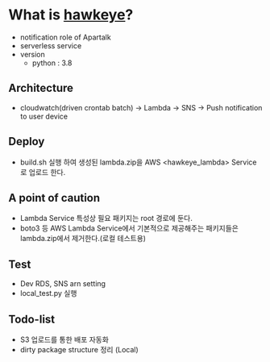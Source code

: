 # What is [hawkeye](https://bitbucket.org/apartalk/hawkeye/src)?
* notification role of Apartalk
* serverless service
* version 
    * python : 3.8
## Architecture
* cloudwatch(driven crontab batch) -> Lambda -> SNS -> Push notification to user device
## Deploy
* build.sh 실행 하여 생성된 lambda.zip을 AWS <hawkeye_lambda> Service로 업로드 한다.
## A point of caution
* Lambda Service 특성상 필요 패키지는 root 경로에 둔다.
* boto3 등 AWS Lambda Service에서 기본적으로 제공해주는 패키지들은 lambda.zip에서 제거한다.(로컬 테스트용)
## Test
* Dev RDS, SNS arn setting 
* local_test.py 실행
## Todo-list
* S3 업로드를 통한 배포 자동화
* dirty package structure 정리 (Local)